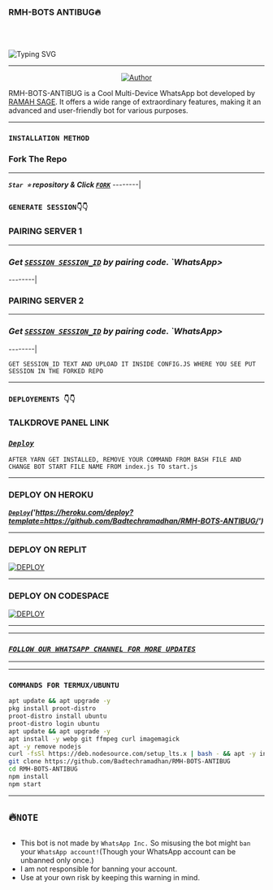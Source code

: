 ### RMH-BOTS ANTIBUG🔥
<br>
<br>


![Typing SVG](https://readme-typing-svg.demolab.com?font=TIMES-NEW-ROMAN&size=50&pause=1000&color=A93226&center=true&width=900&height=100&lines=THIS-IS%20RMH-BOTS-ANTIBUG;%20Multi-Device%20WhatsApp%20Bot;%20DEVELOPED%20BY%20RAMADHAN%20ALPHA)
<p align="center">

  

--------

<p align="center">
<a href="https://github.com/BadtechRamadhan"><img title="Author" src="https://files.catbox.moe/hsi1o1.jpg?style=for-the-badge&logo=github"></a>

RMH-BOTS-ANTIBUG  is a Cool Multi-Device WhatsApp bot developed by [RAMAH SAGE](https://github.com/BadtechRamadhan). It offers a wide range of extraordinary features, making it an advanced and user-friendly bot for various purposes.

--------

### `INSTALLATION METHOD`
  
### Fork The Repo

--------
***`Star ⭐` repository & Click [`FORK`](https://github.com/BadtechRamadhan/RMH-BOTS-ANTIBUG)***
--------|

### `GENERATE SESSION👇👇`

### PAIRING SERVER 1
--------
### ***Get [`SESSION SESSION_ID`](https://shaka-pair.onrender.com/pair)  by pairing code. `WhatsApp>***
--------|

### PAIRING SERVER 2
--------
### ***Get [`SESSION SESSION_ID`](https://shaka-pair.onrender.com/pair)  by pairing code. `WhatsApp>***
--------|


`GET SESSION_ID TEXT AND UPLOAD IT INSIDE CONFIG.JS WHERE YOU SEE PUT SESSION IN THE FORKED REPO`

--------


### `DEPLOYEMENTS 👇👇`


### TALKDROVE PANEL LINK

### ***[`Deploy`](https://host.talkdrove.com/signup?ref=6SCGE24N)***


`AFTER YARN GET INSTALLED, REMOVE YOUR COMMAND FROM BASH FILE AND CHANGE BOT START FILE NAME FROM index.js TO start.js`

--------


### DEPLOY ON HEROKU 

***[`Deploy`](https://www.herokucdn.com/deploy/button.svg)('https://heroku.com/deploy?template=https://github.com/Badtechramadhan/RMH-BOTS-ANTIBUG/')***

--------

### DEPLOY ON REPLIT

   <a href='https://repl.it/github/Badtechramadhan/RMH-BOTS-ANTIBUG' target="_blank"><img alt='DEPLOY' src='https://img.shields.io/badge/-REPLIT-orange?style=for-the-badge&logo=replit&logoColor=white'/></a>

--------

### DEPLOY ON CODESPACE

<a href='https://github.com/codespaces/new' target="_blank"><img alt='DEPLOY' src='https://img.shields.io/badge/CODESPACE-h?color=navy&style=for-the-badge&logo=visualstudiocode'/></a></p>


--------

--------

### ***[`FOLLOW OUR WHATSAPP CHANNEL FOR MORE UPDATES`](https://whatsapp.com/channel/0029VakZxvW8Pgs8FIrFQx0P)***

-------

--------


### `COMMANDS FOR TERMUX/UBUNTU`
```bash
apt update && apt upgrade -y
pkg install proot-distro
proot-distro install ubuntu
proot-distro login ubuntu
apt update && apt upgrade -y
apt install -y webp git ffmpeg curl imagemagick
apt -y remove nodejs
curl -fsSl https://deb.nodesource.com/setup_lts.x | bash - && apt -y install nodejs
git clone https://github.com/Badtechramadhan/RMH-BOTS-ANTIBUG 
cd RMH-BOTS-ANTIBUG 
npm install
npm start
```

--------


## 🔥`NOTE`
   
## 
- This bot is not made by `WhatsApp Inc.` So misusing the bot might `ban` your `WhatsApp account!`(Though your WhatsApp account can be unbanned only once.)
- I am not responsible for banning your account.
- Use at your own risk by keeping this warning in mind.

 <br><br>
